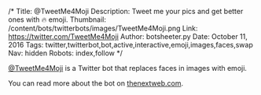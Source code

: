 /*
Title: @TweetMe4Moji
Description: Tweet me your pics and get better ones with 🔥 emoji.
Thumbnail: /content/bots/twitterbots/images/TweetMe4Moji.png
Link: https://twitter.com/TweetMe4Moji
Author: botsheeter.py
Date: October 11, 2016
Tags: twitter,twitterbot,bot,active,interactive,emoji,images,faces,swap
Nav: hidden
Robots: index,follow
*/

[@TweetMe4Moji](https://twitter.com/TweetMe4Moji) is a Twitter bot that replaces faces in images with emoji.

You can read more about the bot on [thenextweb.com](http://thenextweb.com/twitter/2016/09/19/twitter-bot-swap-face-emoji/).
